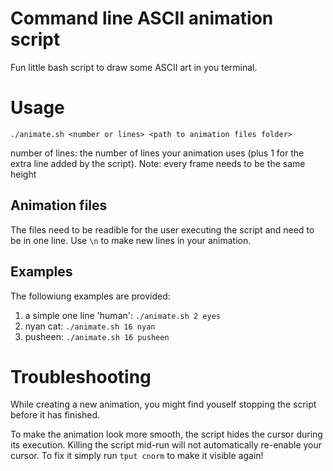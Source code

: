 # Command line ASCII animation script

Fun little bash script to draw some ASCII art in you terminal.


# Usage

`./animate.sh <number or lines> <path to animation files folder>`

number of lines: the number of lines your animation uses (plus 1 for the extra line added by the script). Note: every frame needs to be the same height

## Animation files

The files need to be readible for the user executing the script and need to be in one line. Use `\n` to make new lines in your animation.

## Examples

The followiung examples are provided:

1. a simple one line 'human': `./animate.sh 2 eyes`
2. nyan cat: `./animate.sh 16 nyan`
3. pusheen: `./animate.sh 16 pusheen`


# Troubleshooting

While creating a new animation, you might find youself stopping the script before it has finished.

To make the animation look more smooth, the script hides the cursor during its execution. Killing the script mid-run will not automatically re-enable your cursor. To fix it simply run `tput cnorm` to make it visible again!